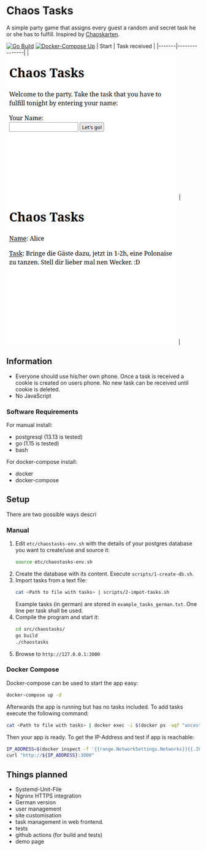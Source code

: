 # Chaos Tasks
A simple party game that assigns every guest a random and secret task he or she has to fulfill. Inspired by [Chaoskarten](https://www.chaoskarten.de/).

[![Go Build](https://github.com/unpeeled/chaos-tasks-game/actions/workflows/go.yml/badge.svg)](https://github.com/unpeeled/chaos-tasks-game/actions/workflows/go.yml) 
[![Docker-Compose Up](https://github.com/unpeeled/chaos-tasks-game/actions/workflows/docker-compose.yml/badge.svg)](https://github.com/unpeeled/chaos-tasks-game/actions/workflows/docker-compose.yml)
| Start | Task received |
|-------|---------------|
|![Start Screen](doc/img/start.png) | ![Task Screen](doc/img/task.png) |

## Information
- Everyone should use his/her own phone. Once a task is received a cookie is created on users phone. No new task can be received until cookie is deleted.
- No JavaScript

### Software Requirements

For manual install:

- postgresql (13.13 is tested)
- go (1.15 is tested)
- bash

For docker-compose install:

- docker
- docker-compose

## Setup
There are two possible ways descri
### Manual
1. Edit `etc/chaostasks-env.sh` with the details of your postgres database you want to create/use
   and source it:
    ```bash
    source etc/chaostasks-env.sh
    ```
2. Create the database with its content. Execute `scripts/1-create-db.sh`.
3. Import tasks from a text file:
    ```bash
   cat <Path to file with tasks> | scripts/2-impot-tasks.sh
    ```
    Example tasks (in german) are stored in `example_tasks_german.txt`.
    One line per task shall be used.
4. Compile the program and start it:
    ```bash
    cd src/chaostasks/
    go build
    ./chaostasks
    ```
5. Browse to `http://127.0.0.1:3000`

### Docker Compose
Docker-compose can be used to start the app easy:
```bash
docker-compose up -d
```

Afterwards the app is running but has no tasks included. To add tasks execute the following command: 
```bash
cat <Path to file with tasks> | docker exec -i $(docker ps -aqf "ancestor=chaos-tasks-game_app") /bin/sh /opt/chaostasks/bin/2-import-tasks.sh
```

Then your app is ready. To get the IP-Address and test if app is reachable:
```bash
IP_ADDRESS=$(docker inspect -f '{{range.NetworkSettings.Networks}}{{.IPAddress}}{{end}}' $(docker ps -aqf "ancestor=chaos-tasks-game_app"))
curl "http://${IP_ADDRESS}:3000"
```
## Things planned
- Systemd-Unit-File
- Ngninx HTTPS integration
- German version
- user management
- site customisation
- task management in web frontend.
- tests
- github actions (for build and tests)
- demo page

